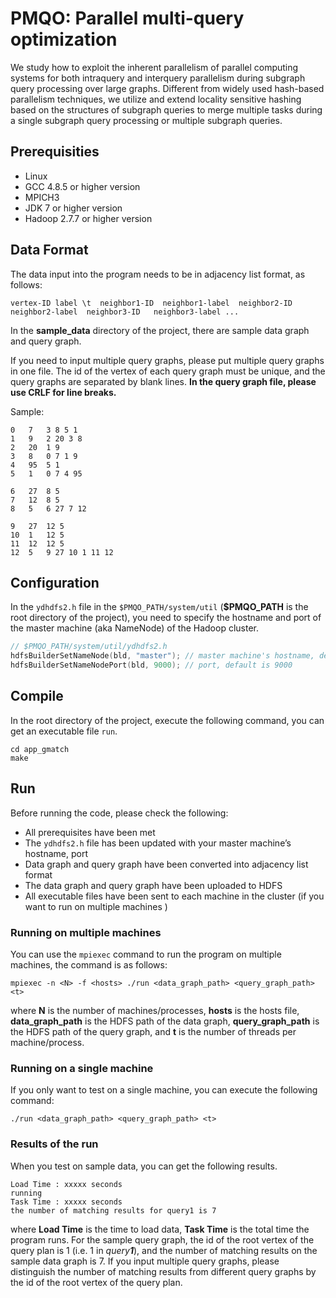 # PMQO: Parallel multi-query optimization

We study how to exploit the inherent parallelism of parallel computing systems for both intraquery and interquery parallelism during subgraph query processing over large graphs. Different from widely used hash-based parallelism techniques, we utilize and extend locality sensitive hashing based on the structures of subgraph queries to merge multiple tasks during a single subgraph query processing or multiple subgraph queries. 



## Prerequisities

- Linux
- GCC 4.8.5 or higher version
- MPICH3
- JDK 7 or higher version
- Hadoop 2.7.7 or higher version



## Data Format

The data input into the program needs to be in adjacency list format, as follows:

```
vertex-ID label \t  neighbor1-ID  neighbor1-label  neighbor2-ID  neighbor2-label  neighbor3-ID   neighbor3-label ...
```

In the **sample_data** directory of the project, there are sample data graph and query graph.

If you need to input multiple query graphs, please put multiple query graphs in one file. The id of the vertex of each query graph must be unique, and the query graphs are separated by blank lines. **In the query graph file, please use CRLF for line breaks.**

Sample:

```
0	7	3 8 5 1
1	9	2 20 3 8
2	20	1 9
3	8	0 7 1 9
4	95	5 1
5	1	0 7 4 95

6	27	8 5
7	12	8 5
8	5	6 27 7 12

9	27	12 5
10	1	12 5
11	12	12 5
12	5	9 27 10 1 11 12
```



## Configuration

In the `ydhdfs2.h` file in the `$PMQO_PATH/system/util` (**$PMQO_PATH** is the root directory of the project), you need to specify the hostname and port of the master machine (aka NameNode) of the Hadoop cluster. 

```c++
// $PMQO_PATH/system/util/ydhdfs2.h
hdfsBuilderSetNameNode(bld, "master"); // master machine's hostname, default is master
hdfsBuilderSetNameNodePort(bld, 9000); // port, default is 9000
```



## Compile

In the root directory of the project, execute the following command, you can get an executable file `run`.

```shell
cd app_gmatch
make
```



## Run

Before running the code, please check the following:

- All prerequisites have been met
- The `ydhdfs2.h` file has been updated with your master machine’s hostname, port
- Data graph and query graph have been converted into adjacency list format
- The data graph and query graph have been uploaded to HDFS
- All executable files have been sent to each machine in the cluster (if you want to run on multiple machines )

### Running on multiple machines

You can use the `mpiexec` command to run the program on multiple machines, the command is as follows:

```shell
mpiexec -n <N> -f <hosts> ./run <data_graph_path> <query_graph_path> <t>
```

where **N** is the number of machines/processes, **hosts** is the hosts file, **data_graph_path** is the HDFS path of the data graph, **query_graph_path** is the HDFS path of the query graph, and **t** is the number of threads per machine/process.

### Running on a single machine

If you only want to test on a single machine, you can execute the following command:

```shell
./run <data_graph_path> <query_graph_path> <t>
```

### Results of the run

When you test on sample data, you can get the following results.

```shell
Load Time : xxxxx seconds
running
Task Time : xxxxx seconds
the number of matching results for query1 is 7
```

where **Load Time** is the time to load data, **Task Time** is the total time the program runs. For the sample query graph, the id of the root vertex of the query plan is 1 (i.e. 1 in *query**1***), and the number of matching results on the sample data graph is 7. If you input multiple query graphs, please distinguish the number of matching results from different query graphs by the id of the root vertex of the query plan.


